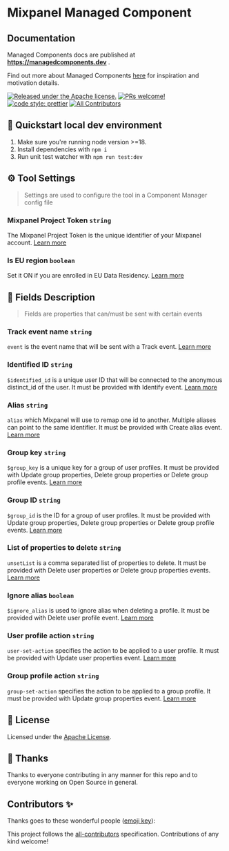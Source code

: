 # Mixpanel Managed Component

## Documentation

Managed Components docs are published at **https://managedcomponents.dev** .

Find out more about Managed Components [here](https://blog.cloudflare.com/zaraz-open-source-managed-components-and-webcm/) for inspiration and motivation details.

[![Released under the Apache license.](https://img.shields.io/badge/license-apache-blue.svg)](./LICENSE)
[![PRs welcome!](https://img.shields.io/badge/PRs-welcome-brightgreen.svg)](./CONTRIBUTING.md)
[![code style: prettier](https://img.shields.io/badge/code_style-prettier-ff69b4.svg?style=flat-square)](https://github.com/prettier/prettier)
[![All Contributors](https://img.shields.io/github/all-contributors/managed-components/snapchat?color=ee8449&style=flat-square)](#contributors)

## 🚀 Quickstart local dev environment

1. Make sure you're running node version >=18.
2. Install dependencies with `npm i`
3. Run unit test watcher with `npm run test:dev`

## ⚙️ Tool Settings

> Settings are used to configure the tool in a Component Manager config file

### Mixpanel Project Token `string`

The Mixpanel Project Token is the unique identifier of your Mixpanel account. [Learn more](https://help.mixpanel.com/hc/en-us/articles/115004502806-Find-Project-Token-)

### Is EU region `boolean`

Set it ON if you are enrolled in EU Data Residency. [Learn more](https://help.mixpanel.com/hc/en-us/articles/360039135652-Data-Residency-in-EU)

## 🧱 Fields Description

> Fields are properties that can/must be sent with certain events

### Track event name `string`

`event` is the event name that will be sent with a Track event. [Learn more](https://developer.mixpanel.com/reference/track-event)

### Identified ID `string`

`$identified_id` is a unique user ID that will be connected to the anonymous distinct_id of the user. It must be provided with Identify event. [Learn more](https://help.mixpanel.com/hc/en-us/articles/3600410397711#user-identification)

### Alias `string`

`alias` which Mixpanel will use to remap one id to another. Multiple aliases can point to the same identifier. It must be provided with Create alias event. [Learn more](https://help.mixpanel.com/hc/en-us/articles/360041039771#user-identification)

### Group key `string`

`$group_key` is a unique key for a group of user profiles. It must be provided with Update group properties, Delete group properties or Delete group profile events. [Learn more](https://help.mixpanel.com/hc/en-us/articles/360025333632)

### Group ID `string`

`$group_id` is the ID for a group of user profiles. It must be provided with Update group properties, Delete group properties or Delete group profile events. [Learn more](https://help.mixpanel.com/hc/en-us/articles/360025333632)

### List of properties to delete `string`

`unsetList` is a comma separated list of properties to delete. It must be provided with Delete user properties or Delete group properties events. [Learn more](https://developer.mixpanel.com/reference/group-set-property)

### Ignore alias `boolean`

`$ignore_alias` is used to ignore alias when deleting a profile. It must be provided with Delete user profile event. [Learn more](https://developer.mixpanel.com/reference/delete-profile)

### User profile action `string`

`user-set-action` specifies the action to be applied to a user profile. It must be provided with Update user properties event. [Learn more](https://developer.mixpanel.com/reference/profile-set)

### Group profile action `string`

`group-set-action` specifies the action to be applied to a group profile. It must be provided with Update group properties event. [Learn more](https://developer.mixpanel.com/reference/group-set-property)

## 📝 License

Licensed under the [Apache License](./LICENSE).

## 💜 Thanks

Thanks to everyone contributing in any manner for this repo and to everyone working on Open Source in general.

## Contributors ✨

Thanks goes to these wonderful people ([emoji key](https://allcontributors.org/docs/en/emoji-key)):

<!-- ALL-CONTRIBUTORS-LIST:START - Do not remove or modify this section -->
<!-- prettier-ignore-start -->
<!-- markdownlint-disable -->

<!-- markdownlint-restore -->
<!-- prettier-ignore-end -->

<!-- ALL-CONTRIBUTORS-LIST:END -->

This project follows the [all-contributors](https://github.com/all-contributors/all-contributors) specification. Contributions of any kind welcome!
